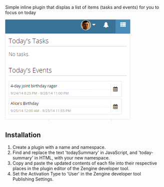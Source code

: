 Simple inline plugin that displas a list of items (tasks and events) for you to focus on today

![Today Summary](today-summary.png)

## Installation

1. Create a plugin with a name and namespace. 
2. Find and replace the text 'todaySummary' in JavaScript, and 'today-summary' in HTML, with your new namespace.
3. Copy and paste the updated contents of each file into their respective places in the plugin editor of the Zengine developer tool.
4. Set the Activation Type to 'User' in the Zengine developer tool Publishing Settings.

